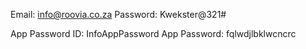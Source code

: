 Email: info@roovia.co.za
Password: Kwekster@321#

App Password ID: InfoAppPassword
App Password: fqlwdjlbklwcncrc